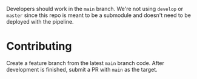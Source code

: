 Developers should work in the `main` branch. We're not using `develop` or `master` since this repo is meant to be a submodule and doesn't need to be deployed with the pipeline.

# Contributing
Create a feature branch from the latest `main` branch code. After development is finished, submit a PR with `main` as the target.
